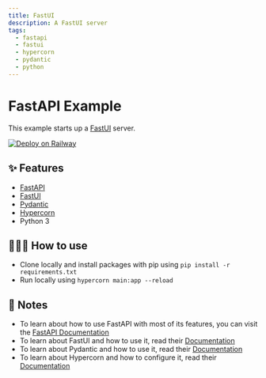 ```yaml
---
title: FastUI
description: A FastUI server
tags:
  - fastapi
  - fastui
  - hypercorn
  - pydantic
  - python
---
```


# FastAPI Example

This example starts up a [FastUI](https://github.com/pydantic/FastUI/tree/main) server.

[![Deploy on Railway](https://railway.app/button.svg)](https://railway.app/template/8e4fb37b-9f96-480c-b3ad-42a91535bd59?referralCode=c-aq4K)

## ✨ Features

- [FastAPI](https://fastapi.tiangolo.com/)
- [FastUI](https://github.com/pydantic/FastUI/tree/main)
- [Pydantic](https://pydantic-docs.helpmanual.io/)
- [Hypercorn](https://hypercorn.readthedocs.io/)
- Python 3

## 🙋🏿‍♀️ How to use

- Clone locally and install packages with pip using `pip install -r requirements.txt`
- Run locally using `hypercorn main:app --reload`

## 📝 Notes

- To learn about how to use FastAPI with most of its features, you can visit the [FastAPI Documentation](https://fastapi.tiangolo.com/tutorial/)
- To learn about FastUI and how to use it, read their [Documentation](https://github.com/pydantic/FastUI/tree/main)
- To learn about Pydantic and how to use it, read their [Documentation](https://pydantic-docs.helpmanual.io/)
- To learn about Hypercorn and how to configure it, read their [Documentation](https://hypercorn.readthedocs.io/)
